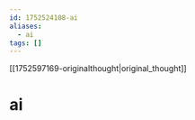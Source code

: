 ```yaml
---
id: 1752524108-ai
aliases:
  - ai
tags: []
---
```


[[1752597169-originalthought|original_thought]]
# ai
